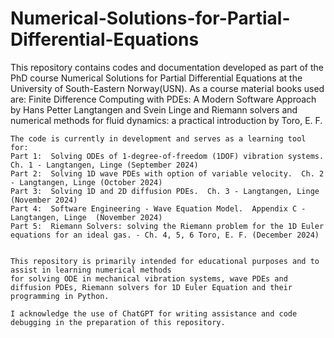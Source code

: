 # Numerical-Solutions-for-Partial-Differential-Equations

This repository contains codes and documentation developed as part of the PhD course Numerical Solutions for Partial Differential Equations at the University of South-Eastern Norway(USN).
As a course material books used are: Finite Difference Computing with PDEs: A Modern Software Approach by Hans Petter Langtangen and Svein Linge and 
Riemann solvers and numerical methods for fluid dynamics: a practical introduction by Toro, E. F.


    The code is currently in development and serves as a learning tool for:
    Part 1:  Solving ODEs of 1-degree-of-freedom (1DOF) vibration systems. Ch. 1 - Langtangen, Linge (September 2024)
    Part 2:  Solving 1D wave PDEs with option of variable velocity.  Ch. 2 - Langtangen, Linge (October 2024)
    Part 3:  Solving 1D and 2D diffusion PDEs.  Ch. 3 - Langtangen, Linge (November 2024)
    Part 4:  Software Engineering - Wave Equation Model.  Appendix C - Langtangen, Linge  (November 2024)
    Part 5:  Riemann Solvers: solving the Riemann problem for the 1D Euler equations for an ideal gas. - Ch. 4, 5, 6 Toro, E. F. (December 2024)
     

    This repository is primarily intended for educational purposes and to assist in learning numerical methods 
    for solving ODE in mechanical vibration systems, wave PDEs and diffusion PDEs, Riemann solvers for 1D Euler Equation and their programming in Python.

    I acknowledge the use of ChatGPT for writing assistance and code debugging in the preparation of this repository.



